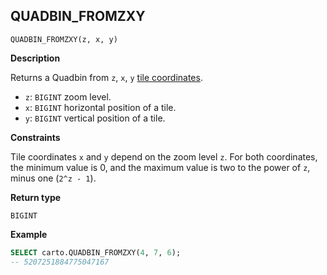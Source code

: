 ## QUADBIN_FROMZXY

```sql:signature
QUADBIN_FROMZXY(z, x, y)
```

**Description**

Returns a Quadbin from `z`, `x`, `y` [tile coordinates](https://wiki.openstreetmap.org/wiki/Slippy_map_tilenames).

* `z`: `BIGINT` zoom level.
* `x`: `BIGINT` horizontal position of a tile.
* `y`: `BIGINT` vertical position of a tile.

**Constraints**

Tile coordinates `x` and `y` depend on the zoom level `z`. For both coordinates, the minimum value is 0, and the maximum value is two to the power of `z`, minus one (`2^z - 1`).

**Return type**

`BIGINT`

**Example**

```sql
SELECT carto.QUADBIN_FROMZXY(4, 7, 6);
-- 5207251884775047167
```
